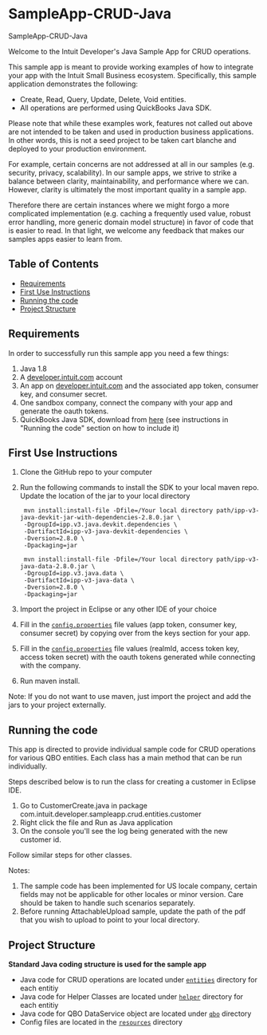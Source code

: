 # SampleApp-CRUD-Java
SampleApp-CRUD-Java

<p>Welcome to the Intuit Developer's Java Sample App for CRUD operations.</p>
<p>This sample app is meant to provide working examples of how to integrate your app with the Intuit Small Business ecosystem. Specifically, this sample application demonstrates the following:</p>

<ul>
	<li>Create, Read, Query, Update, Delete, Void entities.</li>
	<li>All operations are performed using QuickBooks Java SDK.</li>
</ul>

<p>Please note that while these examples work, features not called out above are not intended to be taken and used in production business applications. In other words, this is not a seed project to be taken cart blanche and deployed to your production environment.</p>  

<p>For example, certain concerns are not addressed at all in our samples (e.g. security, privacy, scalability). In our sample apps, we strive to strike a balance between clarity, maintainability, and performance where we can. However, clarity is ultimately the most important quality in a sample app.</p>

<p>Therefore there are certain instances where we might forgo a more complicated implementation (e.g. caching a frequently used value, robust error handling, more generic domain model structure) in favor of code that is easier to read. In that light, we welcome any feedback that makes our samples apps easier to learn from.</p>

## Table of Contents

* [Requirements](#requirements)
* [First Use Instructions](#first-use-instructions)
* [Running the code](#running-the-code)
* [Project Structure](#project-structure)


## Requirements

In order to successfully run this sample app you need a few things:

1. Java 1.8
2. A [developer.intuit.com](http://developer.intuit.com) account
3. An app on [developer.intuit.com](http://developer.intuit.com) and the associated app token, consumer key, and consumer secret.
4. One sandbox company, connect the company with your app and generate the oauth tokens.
5. QuickBooks Java SDK, download from [here](http://bit.ly/2fWyxwS) (see instructions in "Running the code" section on how to include it) 

## First Use Instructions

1. Clone the GitHub repo to your computer
2. Run the following commands to install the SDK to your local maven repo. Update the location of the jar to your local directory

        mvn install:install-file -Dfile=/Your local directory path/ipp-v3-java-devkit-jar-with-dependencies-2.8.0.jar \
        -DgroupId=ipp.v3.java.devkit.dependencies \
        -DartifactId=ipp-v3-java-devkit-dependencies \
        -Dversion=2.8.0 \
        -Dpackaging=jar
        
        mvn install:install-file -Dfile=/Your local directory path/ipp-v3-java-data-2.8.0.jar \
        -DgroupId=ipp.v3.java.data \
        -DartifactId=ipp-v3-java-data \
        -Dversion=2.8.0 \
        -Dpackaging=jar
3. Import the project in Eclipse or any other IDE of your choice
4. Fill in the [`config.properties`](src/main/resources/config.properties) file values (app token, consumer key, consumer secret) by copying over from the keys section for your app.
5. Fill in the [`config.properties`](src/main/resources/config.properties) file values (realmId, access token key, access token secret) with the oauth tokens generated while connecting with the company. 
6. Run maven install.

Note: If you do not want to use maven, just import the project and add the jars to your project externally.

## Running the code

This app is directed to provide individual sample code for CRUD operations for various QBO entities.
Each class has a main method that can be run individually.

Steps described below is to run the class for creating a customer in Eclipse IDE.

1. Go to CustomerCreate.java in package com.intuit.developer.sampleapp.crud.entities.customer
2. Right click the file and Run as Java application
3. On the console you'll see the log being generated with the new customer id.

Follow similar steps for other classes.

Notes: 

1. The sample code has been implemented for US locale company, certain fields may not be applicable for other locales or minor version. Care should be taken to handle such scenarios separately.
2. Before running AttachableUpload sample, update the path of the pdf that you wish to upload to point to your local directory. 

## Project Structure
 **Standard Java coding structure is used for the sample app**

* Java code for CRUD operations are located under [`entities`](src/main/java/com/intuit/developer/sampleapp/crud/entities) directory for each entitiy
* Java code for Helper Classes are located under [`helper`](src/main/java/com/intuit/developer/sampleapp/crud/helper) directory for each entitiy
* Java code for QBO DataService object are located under [`qbo`](src/main/java/com/intuit/developer/sampleapp/crud/qbo) directory 
* Config files are located in the [`resources`](src/main/resources) directory

